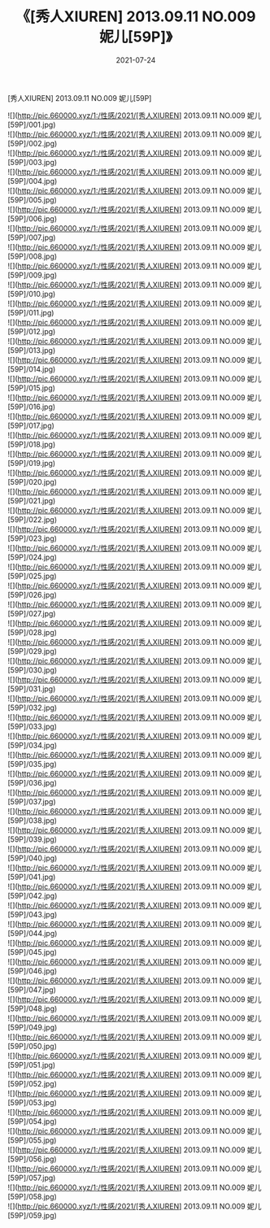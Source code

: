 ﻿---
layout: post
title:  《[秀人XIUREN] 2013.09.11 NO.009 妮儿[59P]》
date:   2021-07-24
img: http://pic.660000.xyz/1:/性感/2021/[秀人XIUREN] 2013.09.11 NO.009 妮儿[59P]/000.jpg
categories: [美女, 清纯, 唯美]
---

[秀人XIUREN] 2013.09.11 NO.009 妮儿[59P]

  ![](http://pic.660000.xyz/1:/性感/2021/[秀人XIUREN] 2013.09.11 NO.009 妮儿[59P]/001.jpg) <br> ![](http://pic.660000.xyz/1:/性感/2021/[秀人XIUREN] 2013.09.11 NO.009 妮儿[59P]/002.jpg) <br> ![](http://pic.660000.xyz/1:/性感/2021/[秀人XIUREN] 2013.09.11 NO.009 妮儿[59P]/003.jpg) <br> ![](http://pic.660000.xyz/1:/性感/2021/[秀人XIUREN] 2013.09.11 NO.009 妮儿[59P]/004.jpg) <br> ![](http://pic.660000.xyz/1:/性感/2021/[秀人XIUREN] 2013.09.11 NO.009 妮儿[59P]/005.jpg) <br> ![](http://pic.660000.xyz/1:/性感/2021/[秀人XIUREN] 2013.09.11 NO.009 妮儿[59P]/006.jpg) <br> ![](http://pic.660000.xyz/1:/性感/2021/[秀人XIUREN] 2013.09.11 NO.009 妮儿[59P]/007.jpg) <br> ![](http://pic.660000.xyz/1:/性感/2021/[秀人XIUREN] 2013.09.11 NO.009 妮儿[59P]/008.jpg) <br> ![](http://pic.660000.xyz/1:/性感/2021/[秀人XIUREN] 2013.09.11 NO.009 妮儿[59P]/009.jpg) <br> ![](http://pic.660000.xyz/1:/性感/2021/[秀人XIUREN] 2013.09.11 NO.009 妮儿[59P]/010.jpg) <br> ![](http://pic.660000.xyz/1:/性感/2021/[秀人XIUREN] 2013.09.11 NO.009 妮儿[59P]/011.jpg) <br> ![](http://pic.660000.xyz/1:/性感/2021/[秀人XIUREN] 2013.09.11 NO.009 妮儿[59P]/012.jpg) <br> ![](http://pic.660000.xyz/1:/性感/2021/[秀人XIUREN] 2013.09.11 NO.009 妮儿[59P]/013.jpg) <br> ![](http://pic.660000.xyz/1:/性感/2021/[秀人XIUREN] 2013.09.11 NO.009 妮儿[59P]/014.jpg) <br> ![](http://pic.660000.xyz/1:/性感/2021/[秀人XIUREN] 2013.09.11 NO.009 妮儿[59P]/015.jpg) <br> ![](http://pic.660000.xyz/1:/性感/2021/[秀人XIUREN] 2013.09.11 NO.009 妮儿[59P]/016.jpg) <br> ![](http://pic.660000.xyz/1:/性感/2021/[秀人XIUREN] 2013.09.11 NO.009 妮儿[59P]/017.jpg) <br> ![](http://pic.660000.xyz/1:/性感/2021/[秀人XIUREN] 2013.09.11 NO.009 妮儿[59P]/018.jpg) <br> ![](http://pic.660000.xyz/1:/性感/2021/[秀人XIUREN] 2013.09.11 NO.009 妮儿[59P]/019.jpg) <br> ![](http://pic.660000.xyz/1:/性感/2021/[秀人XIUREN] 2013.09.11 NO.009 妮儿[59P]/020.jpg) <br> ![](http://pic.660000.xyz/1:/性感/2021/[秀人XIUREN] 2013.09.11 NO.009 妮儿[59P]/021.jpg) <br> ![](http://pic.660000.xyz/1:/性感/2021/[秀人XIUREN] 2013.09.11 NO.009 妮儿[59P]/022.jpg) <br> ![](http://pic.660000.xyz/1:/性感/2021/[秀人XIUREN] 2013.09.11 NO.009 妮儿[59P]/023.jpg) <br> ![](http://pic.660000.xyz/1:/性感/2021/[秀人XIUREN] 2013.09.11 NO.009 妮儿[59P]/024.jpg) <br> ![](http://pic.660000.xyz/1:/性感/2021/[秀人XIUREN] 2013.09.11 NO.009 妮儿[59P]/025.jpg) <br> ![](http://pic.660000.xyz/1:/性感/2021/[秀人XIUREN] 2013.09.11 NO.009 妮儿[59P]/026.jpg) <br> ![](http://pic.660000.xyz/1:/性感/2021/[秀人XIUREN] 2013.09.11 NO.009 妮儿[59P]/027.jpg) <br> ![](http://pic.660000.xyz/1:/性感/2021/[秀人XIUREN] 2013.09.11 NO.009 妮儿[59P]/028.jpg) <br> ![](http://pic.660000.xyz/1:/性感/2021/[秀人XIUREN] 2013.09.11 NO.009 妮儿[59P]/029.jpg) <br> ![](http://pic.660000.xyz/1:/性感/2021/[秀人XIUREN] 2013.09.11 NO.009 妮儿[59P]/030.jpg) <br> ![](http://pic.660000.xyz/1:/性感/2021/[秀人XIUREN] 2013.09.11 NO.009 妮儿[59P]/031.jpg) <br> ![](http://pic.660000.xyz/1:/性感/2021/[秀人XIUREN] 2013.09.11 NO.009 妮儿[59P]/032.jpg) <br> ![](http://pic.660000.xyz/1:/性感/2021/[秀人XIUREN] 2013.09.11 NO.009 妮儿[59P]/033.jpg) <br> ![](http://pic.660000.xyz/1:/性感/2021/[秀人XIUREN] 2013.09.11 NO.009 妮儿[59P]/034.jpg) <br> ![](http://pic.660000.xyz/1:/性感/2021/[秀人XIUREN] 2013.09.11 NO.009 妮儿[59P]/035.jpg) <br> ![](http://pic.660000.xyz/1:/性感/2021/[秀人XIUREN] 2013.09.11 NO.009 妮儿[59P]/036.jpg) <br> ![](http://pic.660000.xyz/1:/性感/2021/[秀人XIUREN] 2013.09.11 NO.009 妮儿[59P]/037.jpg) <br> ![](http://pic.660000.xyz/1:/性感/2021/[秀人XIUREN] 2013.09.11 NO.009 妮儿[59P]/038.jpg) <br> ![](http://pic.660000.xyz/1:/性感/2021/[秀人XIUREN] 2013.09.11 NO.009 妮儿[59P]/039.jpg) <br> ![](http://pic.660000.xyz/1:/性感/2021/[秀人XIUREN] 2013.09.11 NO.009 妮儿[59P]/040.jpg) <br> ![](http://pic.660000.xyz/1:/性感/2021/[秀人XIUREN] 2013.09.11 NO.009 妮儿[59P]/041.jpg) <br> ![](http://pic.660000.xyz/1:/性感/2021/[秀人XIUREN] 2013.09.11 NO.009 妮儿[59P]/042.jpg) <br> ![](http://pic.660000.xyz/1:/性感/2021/[秀人XIUREN] 2013.09.11 NO.009 妮儿[59P]/043.jpg) <br> ![](http://pic.660000.xyz/1:/性感/2021/[秀人XIUREN] 2013.09.11 NO.009 妮儿[59P]/044.jpg) <br> ![](http://pic.660000.xyz/1:/性感/2021/[秀人XIUREN] 2013.09.11 NO.009 妮儿[59P]/045.jpg) <br> ![](http://pic.660000.xyz/1:/性感/2021/[秀人XIUREN] 2013.09.11 NO.009 妮儿[59P]/046.jpg) <br> ![](http://pic.660000.xyz/1:/性感/2021/[秀人XIUREN] 2013.09.11 NO.009 妮儿[59P]/047.jpg) <br> ![](http://pic.660000.xyz/1:/性感/2021/[秀人XIUREN] 2013.09.11 NO.009 妮儿[59P]/048.jpg) <br> ![](http://pic.660000.xyz/1:/性感/2021/[秀人XIUREN] 2013.09.11 NO.009 妮儿[59P]/049.jpg) <br> ![](http://pic.660000.xyz/1:/性感/2021/[秀人XIUREN] 2013.09.11 NO.009 妮儿[59P]/050.jpg) <br> ![](http://pic.660000.xyz/1:/性感/2021/[秀人XIUREN] 2013.09.11 NO.009 妮儿[59P]/051.jpg) <br> ![](http://pic.660000.xyz/1:/性感/2021/[秀人XIUREN] 2013.09.11 NO.009 妮儿[59P]/052.jpg) <br> ![](http://pic.660000.xyz/1:/性感/2021/[秀人XIUREN] 2013.09.11 NO.009 妮儿[59P]/053.jpg) <br> ![](http://pic.660000.xyz/1:/性感/2021/[秀人XIUREN] 2013.09.11 NO.009 妮儿[59P]/054.jpg) <br> ![](http://pic.660000.xyz/1:/性感/2021/[秀人XIUREN] 2013.09.11 NO.009 妮儿[59P]/055.jpg) <br> ![](http://pic.660000.xyz/1:/性感/2021/[秀人XIUREN] 2013.09.11 NO.009 妮儿[59P]/056.jpg) <br> ![](http://pic.660000.xyz/1:/性感/2021/[秀人XIUREN] 2013.09.11 NO.009 妮儿[59P]/057.jpg) <br> ![](http://pic.660000.xyz/1:/性感/2021/[秀人XIUREN] 2013.09.11 NO.009 妮儿[59P]/058.jpg) <br> ![](http://pic.660000.xyz/1:/性感/2021/[秀人XIUREN] 2013.09.11 NO.009 妮儿[59P]/059.jpg) <br>